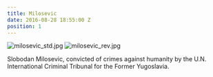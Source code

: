 ```yaml
---
title: Milosevic
date: 2016-08-28 18:55:00 Z
position: 1
---
```


![milosevic_std.jpg](/uploads/milosevic_std.jpg)
![milosevic_rev.jpg](/uploads/milosevic_rev.jpg)

Slobodan Milosevic, convicted of crimes against humanity by the U.N. International Criminal Tribunal for the Former Yugoslavia.